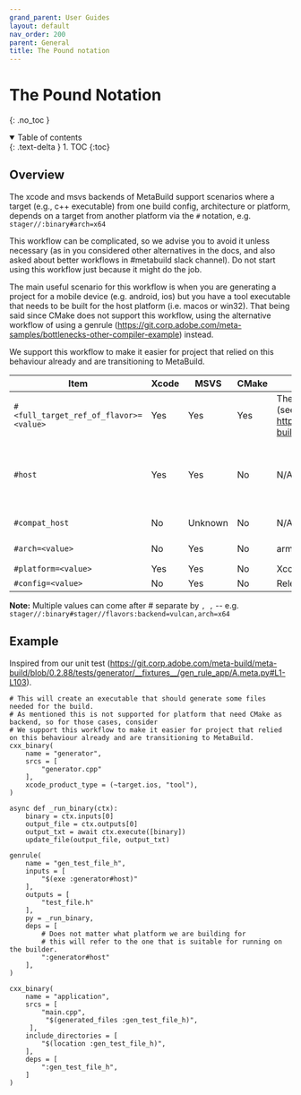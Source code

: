 ```yaml
---
grand_parent: User Guides
layout: default
nav_order: 200
parent: General
title: The Pound notation
---
```


# The Pound Notation
{: .no_toc }

<details open markdown="block">
  <summary>
    Table of contents
  </summary>
  {: .text-delta }
1. TOC
{:toc}
</details>


## Overview

The xcode and msvs backends of MetaBuild support scenarios where a target (e.g., c++ executable) from one build config, architecture or platform, depends on a target from another platform via the `#` notation, e.g. `stager//:binary#arch=x64`

This workflow can be complicated, so we advise you to avoid it unless necessary (as in you considered other alternatives in the docs, and also asked about better workflows in #metabuild slack channel). Do not start using this workflow just because it might do the job.

The main useful scenario for this workflow is when you are generating a project for a mobile device (e.g. android, ios) but you have a tool executable that needs to be built for the host platform (i.e. macos or win32). That being said since CMake does not support this workflow, using the alternative workflow of using a genrule (https://git.corp.adobe.com/meta-samples/bottlenecks-other-compiler-example) instead. 

We support this workflow to make it easier for project that relied on this behaviour already and are transitioning to MetaBuild.


| Item | Xcode | MSVS | CMake | Possible values | Notes | 
|------|-------|------|-------|-----------------|-------|
|`#<full_target_ref_of_flavor>=<value>`|Yes|Yes|Yes|The values that the flavornode supports (see https://git.corp.adobe.com/pages/meta-build/docs/api/flavor/).|This can be used to mention which flavor of a flavored target you are referring to. Related: https://git.corp.adobe.com/pages/meta-build/docs/api/flavor/Caveat: For the flavor target reference (https://git.corp.adobe.com/pages/meta-build/docs/guides/target_refs/) you have to use the full value and not the shortcuts (Note for Robert: should we also add this note to the https://git.corp.adobe.com/pages/meta-build/docs/api/flavor/ page?). aims to fix this.|
|`#host`|Yes|Yes|No|N/A|Behaviour: sets the arch and platform accordingly to something that can run on the builder machines. E.g if you are building for ios on an intel Mac laptop the #host will request a target that has arch=macos and arch=x64.Known caveat: If you are building a project for "macos" arm64 only (mb.active_arch=arm64 https://git.corp.adobe.com/meta-build/meta-build/blob/main/metabuild/config/default_config.yaml#L15-L16) and need an executable to run on host#host (and the host is x64) this will not work.A workaround is available https://git.corp.adobe.com/DVA/dva/blob/e5eab165944d15c915e42e63dc7f109ad9862091/shared/third_party/projects/luac/project/luac.meta.py#L5 for this scenario.
|`#compat_host`|No|Unknown|No|N/A|Do not use this, it is not officially supported. We have a task to investigate why usages of it exist in github (METAB-841 - Investigate `<target_ref>#compat_host` and `<target_ref>#arch=host` TO DO) .|
|`#arch=<value>`|No|Yes|No|arm64, arm32, x86, x64|You might also see #arch=host. Do not use this, it is not officially supported. We have a task to investigate why usages of it exist in github (METAB-841 - Investigate `<target_ref>#compat_host` and `<target_ref>#arch=host` TO DO ).|
|`#platform=<value>`|Yes|Yes|No|Xcode: ios, macos. MSVS: uwp, win32.|||
|`#config=<value>`|No|Yes|No|Release, Debug, Coverage|||


**Note:** Multiple values can come after # separate by `, ,` -- e.g. `stager//:binary#stager//flavors:backend=vulcan,arch=x64`


## Example

Inspired from our unit test (https://git.corp.adobe.com/meta-build/meta-build/blob/0.2.88/tests/generator/__fixtures__/gen_rule_app/A.meta.py#L1-L103).

```
# This will create an executable that should generate some files needed for the build.
# As mentioned this is not supported for platform that need CMake as backend, so for those cases, consider
# We support this workflow to make it easier for project that relied on this behaviour already and are transitioning to MetaBuild.
cxx_binary(
    name = "generator",
    srcs = [
        "generator.cpp"
    ],
    xcode_product_type = (~target.ios, "tool"),
)
 
async def _run_binary(ctx):
    binary = ctx.inputs[0]
    output_file = ctx.outputs[0]
    output_txt = await ctx.execute([binary])
    update_file(output_file, output_txt)
 
genrule(
    name = "gen_test_file_h",
    inputs = [
        "$(exe :generator#host)"
    ],
    outputs = [
        "test_file.h"
    ],
    py = _run_binary,
    deps = [
        # Does not matter what platform we are building for
        # this will refer to the one that is suitable for running on the builder.
        ":generator#host"
    ],
)
 
cxx_binary(
    name = "application",
    srcs = [
        "main.cpp",
         "$(generated_files :gen_test_file_h)",
     ],
    include_directories = [
        "$(location :gen_test_file_h)",
    ],
    deps = [
        ":gen_test_file_h",
    ]
)
```
